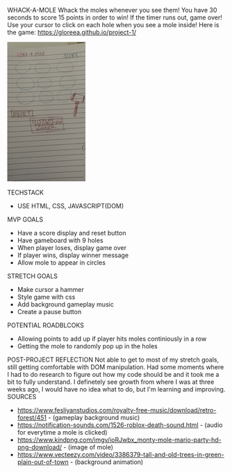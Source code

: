 WHACK-A-MOLE
Whack the moles whenever you see them! You have 30 seconds to score 15 points in order to win! If the timer runs out, game over!
Use your cursor to click on each hole when you see a mole inside!
Here is the game: https://gloreea.github.io/project-1/

![Wireframe](wireframesketch.jpg)

TECHSTACK 
- USE HTML, CSS, JAVASCRIPT(DOM)


MVP GOALS
- Have a score display and reset button 
- Have gameboard with 9 holes
- When player loses, display game over
- If player wins, display winner message
- Allow mole to appear in circles 


STRETCH GOALS
- Make cursor a hammer
- Style game with css
- Add background gameplay music
- Create a pause button

POTENTIAL ROADBLCOKS
- Allowing points to add up if player hits moles continiously in a row
- Getting the mole to randomly pop up in the holes

POST-PROJECT REFLECTION
Not able to get to most of my stretch goals, still getting comfortable with DOM manipulation. Had some moments where I had to do research to figure out how my code should be and it took me a bit to fully understand. I definetely see growth from where I was at three weeks ago, I would have no idea what to do, but I'm learning and improving.
SOURCES
- https://www.fesliyanstudios.com/royalty-free-music/download/retro-forest/451 - (gameplay background music)
- https://notification-sounds.com/1526-roblox-death-sound.html - (audio for everytime a mole is clicked)
- https://www.kindpng.com/imgv/ioRJwbx_monty-mole-mario-party-hd-png-download/ - (image of mole)
- https://www.vecteezy.com/video/3386379-tall-and-old-trees-in-green-plain-out-of-town - (background animation)











